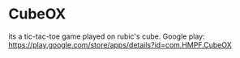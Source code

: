 # CubeOX

its a tic-tac-toe game played on rubic's cube.
Google play:
https://play.google.com/store/apps/details?id=com.HMPF.CubeOX
